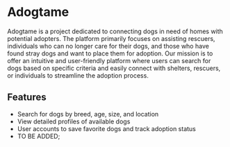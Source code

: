 # Adogtame

Adogtame is a project dedicated to connecting dogs in need of homes with potential adopters. The platform primarily focuses on assisting rescuers, individuals who can no longer care for their dogs, and those who have found stray dogs and want to place them for adoption. Our mission is to offer an intuitive and user-friendly platform where users can search for dogs based on specific criteria and easily connect with shelters, rescuers, or individuals to streamline the adoption process.

## Features

- Search for dogs by breed, age, size, and location
- View detailed profiles of available dogs
- User accounts to save favorite dogs and track adoption status
- TO BE ADDED;

